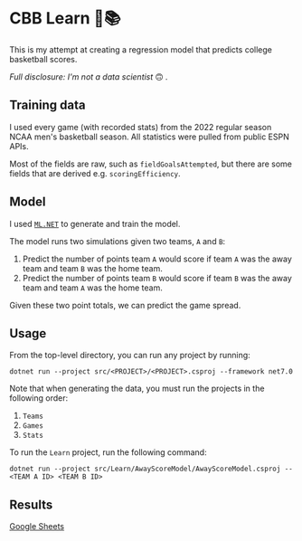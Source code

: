 # CBB Learn 🏀📚

This is my attempt at creating a regression model that predicts college basketball scores.

_Full disclosure: I'm not a data scientist_ 🙃 _._

## Training data

I used every game (with recorded stats) from the 2022 regular season NCAA men's basketball season. All statistics were pulled from public ESPN APIs.

Most of the fields are raw, such as `fieldGoalsAttempted`, but there are some fields that are derived e.g. `scoringEfficiency`.

## Model

I used [`ML.NET`](https://dotnet.microsoft.com/en-us/learn/ml-dotnet) to generate and train the model.

The model runs two simulations given two teams, `A` and `B`:

1. Predict the number of points team `A` would score if team `A` was the away team and team `B` was the home team.
2. Predict the number of points team `B` would score if team `B` was the away team and team `A` was the home team.

Given these two point totals, we can predict the game spread.

## Usage

From the top-level directory, you can run any project by running:

```
dotnet run --project src/<PROJECT>/<PROJECT>.csproj --framework net7.0
```

Note that when generating the data, you must run the projects in the following order:

1. `Teams`
2. `Games`
3. `Stats`

To run the `Learn` project, run the following command:

```
dotnet run --project src/Learn/AwayScoreModel/AwayScoreModel.csproj -- <TEAM A ID> <TEAM B ID>
```

## Results

[Google Sheets](https://docs.google.com/spreadsheets/d/1W_2zyzDsF-n0RZU4AfV_KKFFXySbv2bHpy_dT78wg44/edit?usp=sharing)

